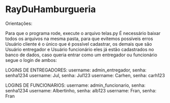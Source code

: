 # RayDuHamburgueria

Orientações:

Para que o programa rode, execute o arquivo telas.py
É necessário baixar todos os arquivos na mesma pasta, para que evitemos possíveis erros
Usuário cliente é o único que é possível cadastrar, os demais que são Usuário entregador e Usuário funcionário eles já estão cadastrados no banco de dados, caso queria entrar como um entregador ou funcionário segue o login de ambos:

LOGINS DE ENTREGADORES:
username: admin_entregador, senha: senha1234
username: Jul, senha: Jul123
username: Carhen, senha: carh123

LOGINS DE FUNCIONARIOS:
username: admin_funcionario, senha: senha1234
username: Albertinho, senha: alb123
username: Fran, senha: Fran
